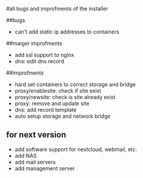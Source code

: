 #all bugs and improfments of the installer

##bugs
 - can't add static ip addresses to containers

##maiger improfments
 - add ssl support to nginx
 - dns: edit dns record

##improfments
 - hard set containers to correct storage and bridge
 - proxy/enablesite: check if site exist
 - proxy/newsite: check is site already exist
 - proxy: remove and update site
 - dns: add record template
 - auto setup storage and network bridge

## for next version
 - add software support for nextcloud, webmail, etc.
 - add NAS
 - add mail servers
 - add management server
